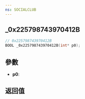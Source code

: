 ```yaml
---
ns: SOCIALCLUB
---
```

## _0x225798743970412B

```c
// 0x225798743970412B
BOOL _0x225798743970412B(int* p0);
```


## 參數
* **p0**: 

## 返回值
